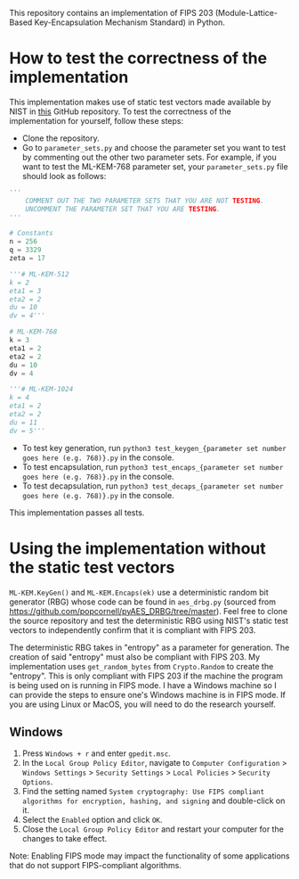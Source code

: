 This repository contains an implementation of FIPS 203 (Module-Lattice-Based Key-Encapsulation Mechanism Standard) in Python. 

# How to test the correctness of the implementation
This implementation makes use of static test vectors made available by NIST in [this](https://github.com/usnistgov/ACVP-Server/tree/master/gen-val/json-files) GitHub repository. To test the correctness of the implementation for yourself, follow these steps:
- Clone the repository.
- Go to `parameter_sets.py` and choose the parameter set you want to test by commenting out the other two parameter sets. For example, if you want to test the ML-KEM-768 parameter set, your `parameter_sets.py` file should look as follows:

```python
'''
    COMMENT OUT THE TWO PARAMETER SETS THAT YOU ARE NOT TESTING.
    UNCOMMENT THE PARAMETER SET THAT YOU ARE TESTING.
'''

# Constants
n = 256
q = 3329
zeta = 17

'''# ML-KEM-512
k = 2
eta1 = 3
eta2 = 2
du = 10
dv = 4'''

# ML-KEM-768
k = 3
eta1 = 2
eta2 = 2
du = 10
dv = 4

'''# ML-KEM-1024
k = 4
eta1 = 2
eta2 = 2
du = 11
dv = 5'''
```
- To test key generation, run `python3 test_keygen_{parameter set number goes here (e.g. 768)}.py` in the console.
- To test encapsulation, run `python3 test_encaps_{parameter set number goes here (e.g. 768)}.py` in the console.
- To test decapsulation, run `python3 test_decaps_{parameter set number goes here (e.g. 768)}.py` in the console.

This implementation passes all tests.

# Using the implementation without the static test vectors
```ML-KEM.KeyGen()``` and ```ML-KEM.Encaps(ek)``` use a deterministic random bit generator (RBG) whose code can be found in ```aes_drbg.py``` (sourced from https://github.com/popcornell/pyAES_DRBG/tree/master). Feel free to clone the source repository and test the deterministic RBG using NIST's static test vectors to independently confirm that it is compliant with FIPS 203. 

The deterministic RBG takes in "entropy" as a parameter for generation. The creation of said "entropy" must also be compliant with FIPS 203. My implementation uses ```get_random_bytes``` from ```Crypto.Random``` to create the "entropy". This is only compliant with FIPS 203 if the machine the program is being used on is running in FIPS mode. I have a Windows machine so I can provide the steps to ensure one's Windows machine is in FIPS mode. If you are using Linux or MacOS, you will need to do the research yourself.

## Windows
1) Press ```Windows + r``` and enter ```gpedit.msc```.
2) In the ```Local Group Policy Editor```, navigate to ```Computer Configuration``` > ```Windows Settings``` > ```Security Settings``` > ```Local Policies``` > ```Security Options```.
3) Find the setting named ```System cryptography: Use FIPS compliant algorithms for encryption, hashing, and signing``` and double-click on it.
4) Select the ```Enabled``` option and click ```OK```.
5) Close the ```Local Group Policy Editor``` and restart your computer for the changes to take effect.

Note: Enabling FIPS mode may impact the functionality of some applications that do not support FIPS-compliant algorithms.
